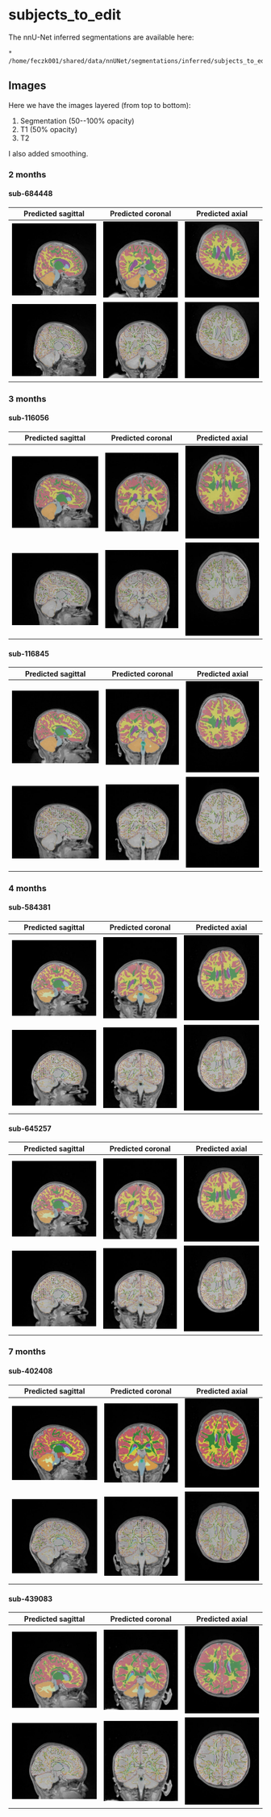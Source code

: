 # subjects_to_edit

The nnU-Net inferred segmentations are available here:

    * /home/feczk001/shared/data/nnUNet/segmentations/inferred/subjects_to_edit/

## Images

Here we have the images layered (from top to bottom):

1. Segmentation (50--100% opacity)
2. T1 (50% opacity)
3. T2

I also added smoothing.

### 2 months

#### sub-684448

Predicted sagittal       |  Predicted coronal | Predicted axial
:-------------------------:|:-------------------------:|:-------------------------:
![](../img/subjects_to_edit/2mo/sub-684448/sagittal.jpeg)  |  ![](../img/subjects_to_edit/2mo/sub-684448/coronal.jpeg)  |  ![](../img/subjects_to_edit/2mo/sub-684448/axial.jpeg)
![](../img/subjects_to_edit/2mo/sub-684448/sagittal-outline.jpeg)  |  ![](../img/subjects_to_edit/2mo/sub-684448/coronal-outline.jpeg)  |  ![](../img/subjects_to_edit/2mo/sub-684448/axial-outline.jpeg)

### 3 months

#### sub-116056

Predicted sagittal       |  Predicted coronal | Predicted axial
:-------------------------:|:-------------------------:|:-------------------------:
![](../img/subjects_to_edit/3mo/sub-116056/sagittal.jpeg)  |  ![](../img/subjects_to_edit/3mo/sub-116056/coronal.jpeg)  |  ![](../img/subjects_to_edit/3mo/sub-116056/axial.jpeg)
![](../img/subjects_to_edit/3mo/sub-116056/sagittal-outline.jpeg)  |  ![](../img/subjects_to_edit/3mo/sub-116056/coronal-outline.jpeg)  |  ![](../img/subjects_to_edit/3mo/sub-116056/axial-outline.jpeg)

#### sub-116845

Predicted sagittal       |  Predicted coronal | Predicted axial
:-------------------------:|:-------------------------:|:-------------------------:
![](../img/subjects_to_edit/3mo/sub-116845/sagittal.jpeg)  |  ![](../img/subjects_to_edit/3mo/sub-116845/coronal.jpeg)  |  ![](../img/subjects_to_edit/3mo/sub-116845/axial.jpeg)
![](../img/subjects_to_edit/3mo/sub-116056/sagittal-outline.jpeg)  |  ![](../img/subjects_to_edit/3mo/sub-116845/coronal-outline.jpeg)  |  ![](../img/subjects_to_edit/3mo/sub-116845/axial-outline.jpeg)

### 4 months

#### sub-584381

Predicted sagittal       |  Predicted coronal | Predicted axial
:-------------------------:|:-------------------------:|:-------------------------:
![](../img/subjects_to_edit/4mo/sub-584381/sagittal.jpeg)  |  ![](../img/subjects_to_edit/4mo/sub-584381/coronal.jpeg)  |  ![](../img/subjects_to_edit/4mo/sub-584381/axial.jpeg)
![](../img/subjects_to_edit/4mo/sub-584381/sagittal-outline.jpeg)  |  ![](../img/subjects_to_edit/4mo/sub-584381/coronal-outline.jpeg)  |  ![](../img/subjects_to_edit/4mo/sub-584381/axial-outline.jpeg)

#### sub-645257

Predicted sagittal       |  Predicted coronal | Predicted axial
:-------------------------:|:-------------------------:|:-------------------------:
![](../img/subjects_to_edit/4mo/sub-584381/sagittal.jpeg)  |  ![](../img/subjects_to_edit/4mo/sub-584381/coronal.jpeg)  |  ![](../img/subjects_to_edit/4mo/sub-584381/axial.jpeg)
![](../img/subjects_to_edit/4mo/sub-584381/sagittal-outline.jpeg)  |  ![](../img/subjects_to_edit/4mo/sub-584381/coronal-outline.jpeg)  |  ![](../img/subjects_to_edit/4mo/sub-584381/axial-outline.jpeg)

### 7 months

#### sub-402408

Predicted sagittal       |  Predicted coronal | Predicted axial
:-------------------------:|:-------------------------:|:-------------------------:
![](../img/subjects_to_edit/7mo/sub-402408/sagittal.jpeg)  |  ![](../img/subjects_to_edit/7mo/sub-402408/coronal.jpeg)  |  ![](../img/subjects_to_edit/7mo/sub-402408/axial.jpeg)
![](../img/subjects_to_edit/7mo/sub-402408/sagittal-outline.jpeg)  |  ![](../img/subjects_to_edit/7mo/sub-402408/coronal-outline.jpeg)  |  ![](../img/subjects_to_edit/7mo/sub-402408/axial-outline.jpeg)

#### sub-439083

Predicted sagittal       |  Predicted coronal | Predicted axial
:-------------------------:|:-------------------------:|:-------------------------:
![](../img/subjects_to_edit/7mo/sub-439083/sagittal.jpeg)  |  ![](../img/subjects_to_edit/7mo/sub-439083/coronal.jpeg)  |  ![](../img/subjects_to_edit/7mo/sub-439083/axial.jpeg)
![](../img/subjects_to_edit/7mo/sub-439083/sagittal-outline.jpeg)  |  ![](../img/subjects_to_edit/7mo/sub-439083/coronal-outline.jpeg)  |  ![](../img/subjects_to_edit/7mo/sub-439083/axial-outline.jpeg)
